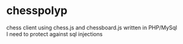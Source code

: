 # chesspolyp
chess client using chess.js and chessboard.js written in PHP/MySql
<br>
I need to protect against sql injections
